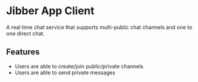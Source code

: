 # Jibber App Client

A real time chat service that supports multi-public chat channels and one to one direct chat. 

## Features

- Users are able to create/join public/private channels
- Users are able to send private messages
